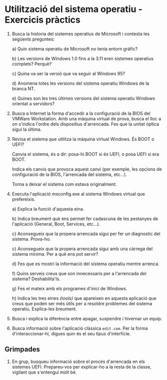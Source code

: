 Utilització del sistema operatiu - Exercicis pràctics
========================================

1. Busca la historia del sistemes operatius de Microsoft i contesta les següents preguntes:

    a) Quin sistema operatiu de Microsoft no tenia entorn gràfic?

    b) Les versions de Windows 1.0 fins a la 3.11 eren sistemes operatius complets? Perquè?

    c) Quina va ser la versió que va seguir al Windows 95?

    d) Anomena totes les versions del sistema operatiu Windows de la branca NT.

    e) Quines son les tres últimes versions del sistema operatiu Windows orientat a servidors?

2. Busca a Internet la forma d'accedir a la configuració de la BIOS del VMWare Workstation. Amb una màquina virtual de prova, busca el lloc a on s'indica  l'ordre dels dispositius d'arrencada. Fes que la unitat òptica sigui la última.

3. Revisa el sistema que utilitza la màquina virtual Windows. És BOOT o UEFI?

    Canvia el sistema, és a dir: posa-hi BOOT si és UEFI, o posa UEFI si era BOOT.
    
    Indica els canvis que provoca aquest canvi (per exemple, les opcions de configuració de la BIOS, l'arrencada del sistema, etc...).

    Torna a deixar el sistema com estava originalment.

3. Executa l'aplicació msconfig.exe al sistema Windows virtual que prefereixis.

    a) Explica la funció d'aquesta eina.

    b) Indica breument què ens permet fer cadascuna de les pestanyes de l'aplicació (General, Boot, Services, etc...).
    
    c) Aconsegueix que la propera arrencada sigui per fer un diagnostic del sistema. Prova-ho.

    c) Aconsegueix que la propera arrencada sigui amb una càrrega del sistema mínima. Per a què ens pot servir?

    d) Fes que es mostri la informació del sistema operatiu mentre arrenca.

    f) Quins serveis creus que son innecessaris per a l'arrencada del sistema? Deshabilita'ls.

    g) Fes el mateix amb els programes d'inici de Windows.

    h) Indica les tres eines _(tools)_ que apareixen en aquesta aplicació que creus que poden ser més útils per a resoldre problemes del sistema operatiu. Explica-les breument.

4. Busca i explica la diferència entre apagar, suspendre i hivernar un equip.

5. Busca informació sobre l'aplicació clàssica `edit.com`. Per la forma d'interaccionar-hi, digues quin és el seu tipus d'interfície.


Grimpades
---------

1. En grup, busqueu informació sobre el procés d'arrencada en els sistemes UEFI. Prepareu-vos per explicar-ho a la resta de la classe, vigilant que s'entengui molt bé.